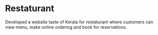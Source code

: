 # Restaturant
Developed a website taste of Kerala for restaturant where customers can view menu, make online ordering and book for reservations.
